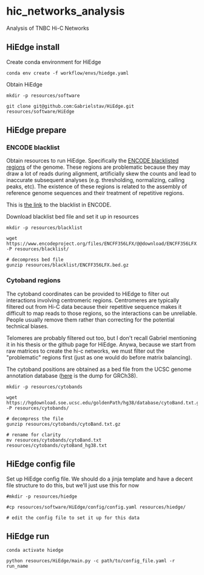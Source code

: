 # hic_networks_analysis

Analysis of TNBC Hi-C Networks

## HiEdge install

Create conda environment for HiEdge

```
conda env create -f workflow/envs/hiedge.yaml
```
Obtain HiEdge

```
mkdir -p resources/software

git clone git@github.com:Gabrielstav/HiEdge.git resources/software/HiEdge

```

## HiEdge prepare 

### ENCODE blacklist 

Obtain resources to run HiEdge. Specifically the [ENCODE blacklisted regions](https://github.com/Boyle-Lab/Blacklist?tab=readme-ov-file) of the genome. These regions are problematic because they may draw a lot of reads during alignment, artificially skew the counts and lead to inaccurate subsequent analyses (e.g. thresholding, normalizing, calling peaks, etc). The existence of these regions is related to the assembly of reference genome sequences and their treatment of repetitive regions.

This is [the link](https://www.encodeproject.org/annotations/ENCSR636HFF) to the blacklist in ENCODE.

Download blacklist bed file and set it up in resources

```
mkdir -p resources/blacklist

wget https://www.encodeproject.org/files/ENCFF356LFX/@@download/ENCFF356LFX.bed.gz -P resources/blacklist/

# decompress bed file
gunzip resources/blacklist/ENCFF356LFX.bed.gz

```

### Cytoband regions

The cytoband coordinates can be provided to HiEdge to filter out interactions involving centromeric regions. Centromeres are typically filtered out from Hi-C data because their repetitive sequence makes it difficult to map reads to those regions, so the interactions can be unreliable. People usually remove them rather than correcting for the potential technical biases.

Telomeres are probably filtered out too, but I don't recall Gabriel mentioning it in his thesis or the github page for HiEdge. Anywa, because we start from raw matrices to create the hi-c networks, we must filter out the "problematic" regions first (just as one would do before matrix balancing).

The cytoband positions are obtained as a bed file from the UCSC genome annotation database ([here](https://hgdownload.soe.ucsc.edu/goldenPath/hg38/database/) is the dump for GRCh38).

```
mkdir -p resources/cytobands

wget https://hgdownload.soe.ucsc.edu/goldenPath/hg38/database/cytoBand.txt.gz -P resources/cytobands/

# decompress the file
gunzip resources/cytobands/cytoBand.txt.gz

# rename for clarity
mv resources/cytobands/cytoBand.txt resources/cytobands/cytoBand_hg38.txt

```

## HiEdge config file

Set up HiEdge config file. We should do a jinja template and have a decent file structure to do this, but we'll just use this for now

```
#mkdir -p resources/hiedge

#cp resources/software/HiEdge/config/config.yaml resources/hiedge/

# edit the config file to set it up for this data

```

## HiEdge run


```
conda activate hiedge

python resources/HiEdge/main.py -c path/to/config_file.yaml -r run_name
```





